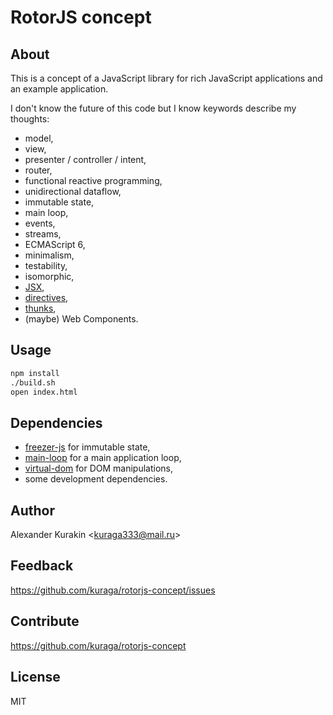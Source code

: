 # RotorJS concept

## About

This is a concept of a JavaScript library for rich JavaScript applications and an example application.

I don't know the future of this code but I know keywords describe my thoughts:

* model,
* view,
* presenter / controller / intent,
* router,
* functional reactive programming,
* unidirectional dataflow,
* immutable state,
* main loop,
* events,
* streams,
* ECMAScript 6,
* minimalism,
* testability,
* isomorphic,
* [JSX](https://github.com/alexmingoia/jsx-transform),
* [directives](http://wix.github.io/react-templates),
* [thunks](https://github.com/Raynos/vdom-thunk),
* (maybe) Web Components.

## Usage

```sh
npm install
./build.sh
open index.html
```

## Dependencies

* [freezer-js](https://github.com/arqex/freezer) for immutable state,
* [main-loop](https://github.com/Raynos/main-loop) for a main application loop,
* [virtual-dom](https://github.com/Matt-Esch/virtual-dom) for DOM manipulations,
* some development dependencies.

## Author

Alexander Kurakin <<kuraga333@mail.ru>>

## Feedback

<https://github.com/kuraga/rotorjs-concept/issues>

## Contribute

<https://github.com/kuraga/rotorjs-concept>

## License

MIT
